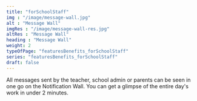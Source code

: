 ```yaml
---
title: "forSchoolStaff"
img : "/image/message-wall.jpg" 
alt : "Message Wall"
imgRes : "/image/message-wall-res.jpg"
altRes : "Message Wall"
heading : "Message Wall"  
weight: 2
typeOfPage: "featuresBenefits_forSchoolStaff"
series: "featuresBenefits_forSchoolStaff"
draft: false
---
```


All messages sent by the teacher, school admin or parents can be seen in one go on the Notification Wall. You can get a glimpse of the entire day's work in under 2 minutes.

